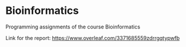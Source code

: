 # Bioinformatics
Programming assignments of the course Bioinformatics

Link for the report: https://www.overleaf.com/3371685559zdrrgqtypwfb
